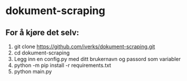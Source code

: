 # dokument-scraping

## For å kjøre det selv: 
 
1. git clone https://github.com/iverks/dokument-scraping.git
2. cd dokument-scraping
3. Legg inn en config.py med ditt brukernavn og passord som variabler
4. python -m pip install -r requirements.txt
5. python main.py
